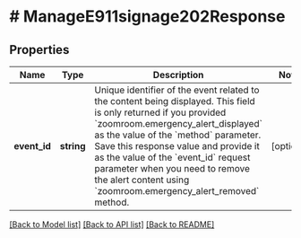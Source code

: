 # # ManageE911signage202Response

## Properties

Name | Type | Description | Notes
------------ | ------------- | ------------- | -------------
**event_id** | **string** | Unique identifier of the event related to the content being displayed. This field is only returned if you provided &#x60;zoomroom.emergency_alert_displayed&#x60; as the value of the &#x60;method&#x60; parameter.  Save this response value and provide it as the value of the &#x60;event_id&#x60; request parameter when you need to remove the alert content using &#x60;zoomroom.emergency_alert_removed&#x60; method. | [optional]

[[Back to Model list]](../../README.md#models) [[Back to API list]](../../README.md#endpoints) [[Back to README]](../../README.md)
